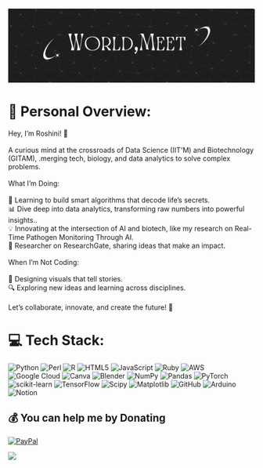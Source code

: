 ![Your Banner](https://github.com/CAT-ROM/CAT-ROM/blob/main/Githubbanner.gif)

# 💫 Personal Overview:
Hey, I’m Roshini! 🚀<br><br>A curious mind at the crossroads of Data Science (IIT'M) and Biotechnology (GITAM), .merging tech, biology, and data analytics to solve complex problems.<br><br>What I’m Doing:<br><br>🧬 Learning to build smart algorithms that decode life’s secrets.<br>📊 Dive deep into data analytics, transforming raw numbers into powerful insights..<br>💡 Innovating at the intersection of AI and biotech, like my research on Real-Time Pathogen Monitoring Through AI.<br>📜 Researcher on ResearchGate, sharing ideas that make an impact.<br><br>When I’m Not Coding:<br><br>🎨 Designing visuals that tell stories.<br>🔍 Exploring new ideas and learning across disciplines.<br><br>Let’s collaborate, innovate, and create the future! 🤝


# 💻 Tech Stack:
![Python](https://img.shields.io/badge/python-3670A0?style=plastic&logo=python&logoColor=ffdd54) ![Perl](https://img.shields.io/badge/perl-%2339457E.svg?style=plastic&logo=perl&logoColor=white) ![R](https://img.shields.io/badge/r-%23276DC3.svg?style=plastic&logo=r&logoColor=white) ![HTML5](https://img.shields.io/badge/html5-%23E34F26.svg?style=plastic&logo=html5&logoColor=white) ![JavaScript](https://img.shields.io/badge/javascript-%23323330.svg?style=plastic&logo=javascript&logoColor=%23F7DF1E) ![Ruby](https://img.shields.io/badge/ruby-%23CC342D.svg?style=plastic&logo=ruby&logoColor=white) ![AWS](https://img.shields.io/badge/AWS-%23FF9900.svg?style=plastic&logo=amazon-aws&logoColor=white) ![Google Cloud](https://img.shields.io/badge/GoogleCloud-%234285F4.svg?style=plastic&logo=google-cloud&logoColor=white) ![Canva](https://img.shields.io/badge/Canva-%2300C4CC.svg?style=plastic&logo=Canva&logoColor=white) ![Blender](https://img.shields.io/badge/blender-%23F5792A.svg?style=plastic&logo=blender&logoColor=white) ![NumPy](https://img.shields.io/badge/numpy-%23013243.svg?style=plastic&logo=numpy&logoColor=white) ![Pandas](https://img.shields.io/badge/pandas-%23150458.svg?style=plastic&logo=pandas&logoColor=white) ![PyTorch](https://img.shields.io/badge/PyTorch-%23EE4C2C.svg?style=plastic&logo=PyTorch&logoColor=white) ![scikit-learn](https://img.shields.io/badge/scikit--learn-%23F7931E.svg?style=plastic&logo=scikit-learn&logoColor=white) ![TensorFlow](https://img.shields.io/badge/TensorFlow-%23FF6F00.svg?style=plastic&logo=TensorFlow&logoColor=white) ![Scipy](https://img.shields.io/badge/SciPy-%230C55A5.svg?style=plastic&logo=scipy&logoColor=%white) ![Matplotlib](https://img.shields.io/badge/Matplotlib-%23ffffff.svg?style=plastic&logo=Matplotlib&logoColor=black) ![GitHub](https://img.shields.io/badge/github-%23121011.svg?style=plastic&logo=github&logoColor=white) ![Arduino](https://img.shields.io/badge/-Arduino-00979D?style=plastic&logo=Arduino&logoColor=white) ![Notion](https://img.shields.io/badge/Notion-%23000000.svg?style=plastic&logo=notion&logoColor=white)


  ## 💰 You can help me by Donating
  [![PayPal](https://img.shields.io/badge/PayPal-00457C?style=for-the-badge&logo=paypal&logoColor=white)](https://paypal.me/@sairoshinikandregula) 

  [![](https://visitcount.itsvg.in/api?id=CAT-ROM&icon=7&color=0)](https://visitcount.itsvg.in)

  
<!-- Proudly created with GPRM ( https://gprm.itsvg.in ) -->
